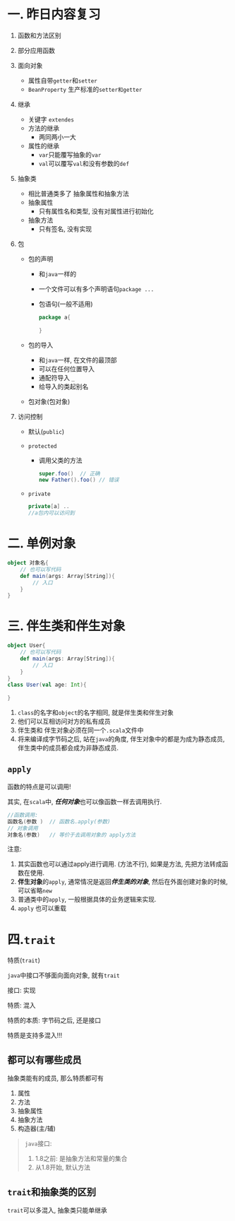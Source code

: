 # 一. 昨日内容复习

1. 函数和方法区别

2. 部分应用函数

3. 面向对象

   - 属性自带`getter`和`setter`
   - `BeanProperty` 生产标准的`setter和getter`

4. 继承

   - 关键字 `extendes`
   - 方法的继承
     - 两同两小一大
   - 属性的继承
     - `var`只能覆写抽象的`var`
     - `val`可以覆写`val`和没有参数的`def`

5. 抽象类

   - 相比普通类多了 抽象属性和抽象方法
   - 抽象属性
     - 只有属性名和类型, 没有对属性进行初始化
   - 抽象方法
     - 只有签名, 没有实现

6. 包

   - 包的声明

     - 和`java`一样的

     - 一个文件可以有多个声明语句`package ...`

     - 包语句(一般不适用)

       ```scala
       package a{
           
       }
       ```

       

   - 包的导入

     - 和`java`一样, 在文件的最顶部
     - 可以在任何位置导入
     - 通配符导入  `_`
     - 给导入的类起别名

   - 包对象(包对象)

7. 访问控制

   - 默认(`public`)

   - `protected`

     - 调用父类的方法

       ```scala
       super.foo()  // 正确
       new Father().foo() // 错误
       ```

   - `private`

     ```scala
     private[a] ..
     //a包内可以访问到
     ```

# 二. 单例对象

```scala
object 对象名{
    // 也可以写代码
    def main(args: Array[String]){
        // 入口
    }
}
```



# 三. 伴生类和伴生对象

```scala
object User{
    // 也可以写代码
    def main(args: Array[String]){
        // 入口
    }
}
class User(val age: Int){
    
}
```



1. `class`的名字和`object`的名字相同, 就是伴生类和伴生对象
2. 他们可以互相访问对方的私有成员
3. 伴生类和 伴生对象必须在同一个`.scala`文件中
4. 将来编译成字节码之后, 站在`java`的角度, 伴生对象中的都是为成为静态成员, 伴生类中的成员都会成为非静态成员.

## `apply`

函数的特点是可以调用! 

其实, 在`scala`中, ***任何对象***也可以像函数一样去调用执行.

```scala
//函数调用:
函数名(参数 )  // 函数名.apply(参数)
// 对象调用
对象名(参数)   // 等价于去调用对象的 apply方法
```

注意:  

1. 其实函数也可以通过apply进行调用.  (方法不行), 如果是方法, 先把方法转成函数在使用.
2. **伴生对象**的`apply`, 通常情况是返回***伴生类的对象***, 然后在外面创建对象的时候, 可以省略`new`
3. 普通类中的`apply`, 一般根据具体的业务逻辑来实现.
4. `apply` 也可以重载

# 四.`trait`

特质(`trait`)

`java`中接口不够面向面向对象, 就有`trait`

接口:   实现

特质:  混入

特质的本质: 字节码之后, 还是接口

特质是支持多混入!!!

## 都可以有哪些成员

抽象类能有的成员, 那么特质都可有

1. 属性
2. 方法
3. 抽象属性
4. 抽象方法
5. 构造器(主/辅)

> `java`接口:
>
> 1.  1.8之前: 是抽象方法和常量的集合
> 2. 从1.8开始, 默认方法

## `trait`和抽象类的区别

`trait`可以多混入, 抽象类只能单继承



















